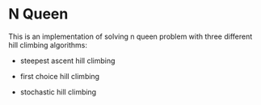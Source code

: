 # N Queen
This is an implementation of solving n queen problem with three different hill climbing algorithms:
- steepest ascent hill climbing
* first choice hill climbing
+ stochastic hill climbing
